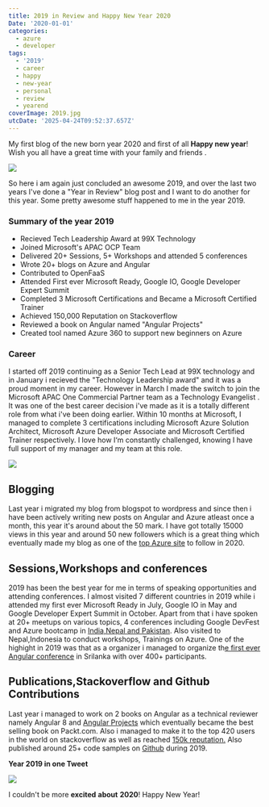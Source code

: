 ```yaml
---
title: 2019 in Review and Happy New Year 2020
Date: '2020-01-01'
categories:
  - azure
  - developer
tags:
  - '2019'
  - career
  - happy
  - new-year
  - personal
  - review
  - yearend
coverImage: 2019.jpg
utcDate: '2025-04-24T09:52:37.657Z'
---
```


My first blog of the new born year 2020 and first of all **Happy new year**! Wish you all have a great time with your family and friends .

![](https://sajeetharan.wordpress.com/wp-content/uploads/2020/01/1577812389722.gif?w=640)

So here i am again just concluded an awesome 2019, and over the last two years I've done a "Year in Review" blog post and I want to do another for this year. Some pretty awesome stuff happened to me in the year 2019. 

### Summary of the year 2019

- Recieved Tech Leadership Award at 99X Technology
- Joined Microsoft's APAC OCP Team
- Delivered 20+ Sessions, 5+ Workshops and attended 5 conferences
- Wrote 20+ blogs on Azure and Angular
- Contributed to OpenFaaS
- Attended First ever Microsoft Ready, Google IO, Google Developer Expert Summit
- Completed 3 Microsoft Certifications and Became a Microsoft Certified Trainer
- Achieved 150,000 Reputation on Stackoverflow
- Reviewed a book on Angular named "Angular Projects"
- Created tool named Azure 360 to support new beginners on Azure

### Career

I started off 2019 continuing as a Senior Tech Lead at 99X technology and in January i recieved the "Technology Leadership award" and it was a proud moment in my career. However in March I made the switch to join the Microsoft APAC One Commercial Partner team as a Technology Evangelist . It was one of the best career decision i've made as it is a totally different role from what i've been doing earlier. Within 10 months at Microsoft, I managed to complete 3 certifications including Microsoft Azure Solution Architect, Microsoft Azure Developer Associate and Microsoft Certified Trainer respectively. I love how I‘m constantly challenged, knowing I have full support of my manager and my team at this role.

![](https://sajeetharan.wordpress.com/wp-content/uploads/2020/01/review.png?w=1024)

## Blogging

Last year i migrated my blog from blogspot to wordpress and since then i have been actively writing new posts on Angular and Azure atleast once a month, this year it's around about the 50 mark. I have got totally 15000 views in this year and around 50 new followers which is a great thing which eventually made my blog as one of the [top Azure site](https://blog.feedspot.com/microsoft_azure_blogs/) to follow in 2020.

## Sessions,Workshops and conferences

2019 has been the best year for me in terms of speaking opportunities and attending conferences. I almost visited 7 different countries in 2019 while i attended my first ever Microsoft Ready in July, Google IO in May and Google Developer Expert Summit in October. Apart from that i have spoken at 20+ meetups on various topics, 4 conferences including Google DevFest and Azure bootcamp in [India,Nepal and Pakistan](https://www.rateevent.com/speakers/sajeetharansinnathurai). Also visited to Nepal,Indonesia to conduct workshops, Trainings on Azure. One of the highight in 2019 was that as a organizer i managed to organize th[e first ever Angular conference](https://www.facebook.com/ngslconf) in Srilanka with over 400+ participants.

## Publications,Stackoverflow and Github Contributions

Last year i managed to work on 2 books on Angular as a technical reviewer namely Angular 8 and [Angular Projects](https://www.packtpub.com/web-development/angular-projects) which eventually became the best selling book on Packt.com. Also i managed to make it to the top 420 users in the world on stackoverflow as well as reached [150k reputation.](https://stackoverflow.com/users/1749403/sajeetharan) Also published around 25+ code samples on [Github](https://github.com/sajeetharan) during 2019.

**Year 2019 in one Tweet**

![](https://sajeetharan.wordpress.com/wp-content/uploads/2020/01/so.jpg?w=604)

I couldn't be more **excited** **about** **2020**! Happy New Year!

